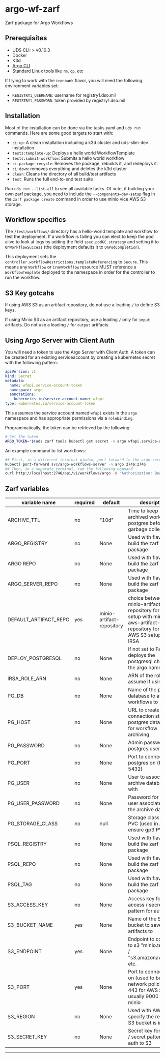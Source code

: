# argo-wf-zarf
Zarf package for Argo Workflows

## Prerequisites
* UDS CLI: > v0.10.3
* Docker
* K3d
* [Argo CLI](https://argo-workflows.readthedocs.io/en/latest/walk-through/argo-cli/)
* Standard Linux tools like `rm`, `cp`, etc

If trying to work with the `ironbank` flavor, you will need the following environment variables set:
* `REGISTRY1_USERNAME`: username for registry1.dso.mil
* `REGISTRY1_PASSWORD`: token provided by registry1.dso.mil

## Installation
Most of the installation can be done via the tasks.yaml and `uds run` commands.  Here are some good targets to start with:
* `ci:up`: A clean installation including a k3d cluster and uds-slim-dev installation
* `tests:template-up`: Deploys a hello world WorkflowTemplate
* `tests:submit-workflow`: Submits a hello world workflow
* `ci:package-recycle`: Removes the package, rebuilds it, and redeploys it.
* `ci:down`: removes everything and deletes the k3d cluster
* `clean`: Cleans the directory of all build/test artifacts
* `test`: Runs the full end-to-end test suite

Run `uds run --list-all` to see all available tasks.  Of note, if building your own zarf package, you need to include the `--components=dev-setup` flag in the `zarf package create` command in order to use minio vice AWS S3 storage.

## Workflow specifics
The `/test/workflows/` directory has a hello-world template and workflow to test the deployment.  If a workflow is failing you can elect to keep the pod alive to look at logs by adding the field `spec.podGC.strategy` and setting it to `OnWorkflowSuccess` (the deployment defaults it to `OnPodCompletion`).

This deployment sets the `controller.workflowRestrictions.templateReferencing` to `Secure`.  This means any `Workflow` or `CronWorkflow` resource MUST reference a `WorkflowTemplate` deployed to the namespace in order for the controller to run the workflow.

## S3 Key gotcahs
If using AWS S3 as an artifact repository, do not use a leading `/` to define S3 keys.

If using Minio S3 as an artifact repository, use a leading `/` only for `input` artifacts.  Do not use a leading `/` for `output` artifacts.

## Using Argo Server with Client Auth
You will need a token to use the Argo Server with Client Auth.  A token can be created for an existing serviceaccount by creating a kubernetes secret with the following pattern:
```yaml
apiVersion: v1
kind: Secret
metadata:
  name: wfapi.service-account-token
  namespace: argo
  annotations:
    kubernetes.io/service-account.name: wfapi
type: kubernetes.io/service-account-token
```
This assumes the service account named `wfapi` exists in the `argo` namespace and has appropriate permissions via a `rolebinding`.

Programmatically, the token can be retrieved by the following:
```bash
# Get the token
ARGO_TOKEN="$(uds zarf tools kubectl get secret -n argo wfapi.service-account-token -o=jsonpath='{.data.token}' | base64 --decode)"
```
An example command to list workflows:
```bash
## First, in a different terminal window, port-forward to the argo-server
kubectl port-forward svc/argo-workflows-server -n argo 2746:2746
## Then, in a separate terminal, run the following command
curl http://localhost:2746/api/v1/workflows/argo -H "Authorization: Bearer $ARGO_TOKEN"
```

## Zarf variables

| variable name         | required | default                   | description                                                                                                                                       |
| ----------------------| -------- | ------------------------- | ------------------------------------------------------------------------------------------------------------------------------------------------- |
| ARCHIVE_TTL           | no       | "10d"                     | Time to keep archived workflows in postgres before garbage collection.                                                                            |
| ARGO_REGISTRY         | no       | None                      | Used with flavors to build the zarf package                                                                                                       |
| ARGO REPO             | no       | None                      | Used with flavors to build the zarf package                                                                                                       |
| ARGO_SERVER_REPO      | no       | None                      | Used with flavors to build the zarf package                                                                                                       |
| DEFAULT_ARTIFACT_REPO | yes      | minio-artifact-repository | choice between minio-artifact-repository for a dev setup with minio, or aws-artifact-repository for an AWS S3 setup with IRSA                     |
| DEPLOY_POSTGRESQL     | no       | None                      | If not set to False, deploys the postgresql chart to the argo namespace                                                                           |
| IRSA_ROLE_ARN         | no       | None                      | ARN of the role to assume if using IRSA                                                                                                           |
| PG_DB                 | no       | None                      | Name of the postgres database to archive workflows to                                                                                             |
| PG_HOST               | no       | None                      | URL to create connection string to postgres database for workflow archiving                                                                       |
| PG_PASSWORD           | no       | None                      | Admin password for postgres user                                                                                                                  |
| PG_PORT               | no       | None                      | Port to connect to postgres on (typically 5432)                                                                                                   |
| PG_USER               | no       | None                      | User to associate the archive database with                                                                                                       |
| PG_USER_PASSWORD      | no       | None                      | Password for the user associated with the archive database                                                                                        |
| PG_STORAGE_CLASS      | no       | null                      | Storage class for the PVC (used in AWS to ensure gp3 PV)                                                                                          |
| PSQL_REGISTRY         | no       | None                      | Used with flavors to build the zarf package                                                                                                       |
| PSQL_REPO             | no       | None                      | Used with flavors to build the zarf package                                                                                                       |
| PSQL_TAG              | no       | None                      | Used with flavors to build the zarf package                                                                                                       |
| S3_ACCESS_KEY         | no       | None                      | Access key for access / secret pattern for auth to S3                                                                                             |
| S3_BUCKET_NAME        | yes      | None                      | Name of the S3 bucket to save artifacts to                                                                                                        |
| S3_ENDPOINT           | yes      | None                      | Endpoint to connect to s3 "minio.test.dev" / "s3.amazonaws.com" etc.                                                                              |
| S3_PORT               | yes      | None                      | Port to connect to S3 on (used to build network policies).  443 for AWS S3, usually 9000 for minio                                                |
| S3_REGION             | no       | None                      | Used with AWS S3 to specify the region the S3 bucket is in                                                                                        |
| S3_SECRET_KEY         | no       | None                      | Secret key for access / secret pattern for auth to S3                                                                                             |

---
